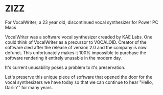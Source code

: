 # ZIZZ
For VocalWriter; a 23 year old, discontinued vocal synthesizer for Power PC Macs 

VocalWriter was a software vocal synthesizer creaded by KAE Labs.
One could think of VocalWriter as a precursor to VOCALOID.
Creator of the software died after the release of version 2.0 and the company is now defunct.
This unfortunately makes it 100% impossible to purchase the software rendering it entirely unusable in the modern day.

It's current unusability poses a problem to it's preservation.

Let's preserve this unique piece of software that opened the door for the vocal synthesizers we have today so that we can 
continue to hear "Hello, Darlin'" for many years.
